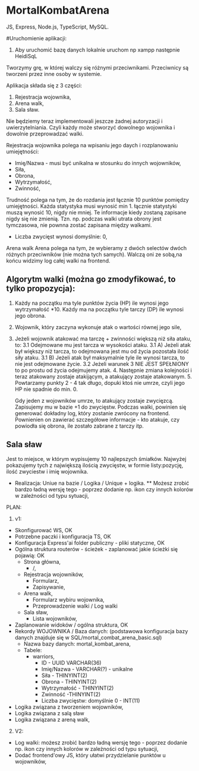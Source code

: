 # MortalKombatArena
 
JS, Express, Node.js, TypeScript, MySQL.

#Uruchomienie aplikacji:
1. Aby uruchomić bazę danych lokalnie uruchom np xampp następnie HeidiSqL

Tworzymy grę, w której walczy się różnymi przeciwnikami.
Przeciwnicy są tworzeni przez inne osoby w systemie.

Aplikacja składa się z 3 części:
1. Rejestracja wojownika,
2. Arena walk,
3. Sala sław.

Nie będziemy teraz implementowali jeszcze żadnej autoryzacji i uwierzytelniania. Czyli każdy może stworzyć dowolnego wojownika i dowolnie przeprowadzać walki.

Rejestracja wojownika polega na wpisaniu jego daych i rozplanowaniu umiejętności:
- Imię/Nazwa - musi być unikalna w stosunku do innych wojowników,
- Siła,
- Obrona,
- Wytrzymałość,
- Zwinność,

Trudność polega na tym, że do rozdania jest łącznie 10 punktów pomiędzy umiejętności. Każda statystyka musi wynosić min 1. łącznie statystyki muszą wynosić 10, nigdy nie mniej.
Te informacje kiedy zostaną zapisane nigdy się nie zmienią. Tzn. np. podczas walki utrata obrony jest tymczasowa, nie pownna zostać zapisana między walkami.

- Liczba zwycięst wynosi domyślnie: 0,

Arena walk
Arena polega na tym, że wybieramy z dwóch selectów dwóch różnych przeciwników (nie można tych samych). Walczą oni ze sobą,na końcu widzimy log całej walki na frontend.

Algorytm walki (można go zmodyfikować, to tylko propozycja):
----------------------
1. Każdy na początku ma tyle punktów życia (HP) ile wynosi jego wytrzymałość *10. Każdy ma na początku tyle tarczy (DP) ile wynosi jego obrona.
2. Wojownik, który zaczyna wykonuje atak o wartości równej jego sile,
3. Jeżeli wojownik atakować ma tarczę + zwinności większą niż siła ataku, to:
    3.1 Odejmowane mu jest tarcza w wysokości ataku.
   3.1 A) Jeżeli atak był większy niż tarcza, to odejmowana jest mu od życia pozostała ilość siły ataku.
   3.1 B) Jeżeli atak był maksymalnie tyle ile wynosi tarcza, to nie jest odejmowane życie.
   3.2 Jeżeli warunek 3 NIE JEST SPEŁNIONY to po prostu od życia odejmujemy atak.
    4. Następnie zmiana kolejności i teraz atakowany zostaje atakijącym, a atakujący zostaje atakowanym.
    5. Powtarzamy punkty 2 - 4 tak długo, dopuki ktoś nie umrze, czyli jego HP nie spadnie do min. 0.
    
    Gdy jeden z wojowników umrze, to atakujący zostaje zwycięzcą. Zapisujemy mu w bazie +1 do zwycięstw.
       Podczas walki, powinien się generować dokładny log, który zostanie zwrócony na frontend. Pownienien on zawierać szczegółowe informacje - kto atakuje, czy powiodła się obrona, ile zostało zabrane z tarczy itp.
    
Sala sław
------------------

Jest to miejsce, w którym wypisujemy 10 najlepszych śmiałków. Najwyżej pokazujemy tych z największą ilością zwycięstw, w formie listy:pozycję, ilość zwyciestw i imię wojownika.
 
* Realizacja: Uniue na bazie / Logika / Unique + logika.
** Możesz zrobić bardzo ładną wersję tego - poprzez dodanie np. ikon czy innych kolorów w zależności od typu sytuacji,

PLAN:
1. v1:
- Skonfigurować WS, OK
- Potrzebne paczki i konfiguracja TS, OK
- Konfiguracja Express'ai folder publiczny - pliki statyczne, OK
- Ogólna struktura routerów - ścieżek - zaplanować jakie ścieżki się pojawią: OK
    - Strona główna,
      - /,
    - Rejestracja wojowników,
      - Formularz,
      - Zapisywanie,
    - Arena walk,
      - Formularz wybiru wojownika,
      - Przeprowadzenie walki / Log walki
    - Sala sław,
        - Lista wojowników,
- Zaplanowanie widoków / ogólna struktura, OK
- Rekordy WOJOWNIKA / Baza danych: (podstawowa konfiguracja bazy danych znajduje się w SQL/mortal_combat_arena_basic.sql)
    - Nazwa bazy danych: mortal_kombat_arena,
    - Tabele:
        - warriors,
            - ID - UUID VARCHAR(36)
            - Imię/Nazwa - VARCHAR(?) - unikalne
            - Siła - THINYINT(2)
            - Obrona - THINYINT(2)
            - Wytrzymałość - THINYINT(2)
            - Zwinność -THINYINT(2)
            - Liczba zwycięstw: domyślnie 0 - INT(11)
 - Logika związana z tworzeniem wojowników, 
 - Logika związana z salą sław
 - Logika związana z areną walk,
    
2. V2:
- Log walki: możesz zrobić bardzo ładną wersję tego - poprzez dodanie np. ikon czy innych kolorów w zależności od typu sytuacji,
-  Dodać frontend'owy JS, który ułatwi przydzielanie punktów u wojowników,